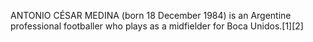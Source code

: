 ANTONIO CÉSAR MEDINA (born 18 December 1984) is an Argentine professional footballer who plays as a midfielder for Boca Unidos.[1][2]
